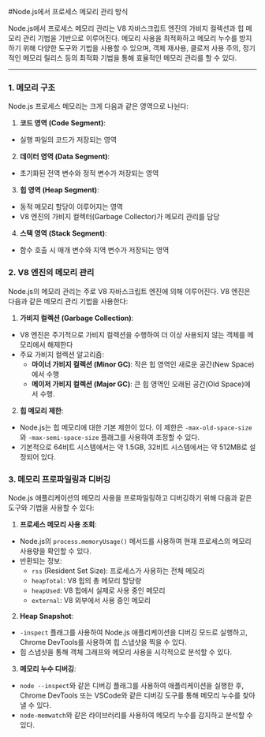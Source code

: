 #Node.js에서 프로세스 메모리 관리 방식

Node.js에서 프로세스 메모리 관리는 V8 자바스크립트 엔진의 가비지 컬렉션과 힙 메모리 관리 기법을 기반으로 이루어진다. 메모리 사용을 최적화하고 메모리 누수를 방지하기 위해 다양한 도구와 기법을 사용할 수 있으며, 객체 재사용, 클로저 사용 주의, 정기적인 메모리 릴리스 등의 최적화 기법을 통해 효율적인 메모리 관리를 할 수 있다.

---

### 1. 메모리 구조

Node.js 프로세스 메모리는 크게 다음과 같은 영역으로 나뉜다:

1. **코드 영역 (Code Segment)**:
  - 실행 파일의 코드가 저장되는 영역
2. **데이터 영역 (Data Segment)**:
  - 초기화된 전역 변수와 정적 변수가 저장되는 영역
3. **힙 영역 (Heap Segment)**:
  - 동적 메모리 할당이 이루어지는 영역
  - V8 엔진의 가비지 컬렉터(Garbage Collector)가 메모리 관리를 담당
4. **스택 영역 (Stack Segment)**:
  - 함수 호출 시 매개 변수와 지역 변수가 저장되는 영역

### 2. V8 엔진의 메모리 관리

Node.js의 메모리 관리는 주로 V8 자바스크립트 엔진에 의해 이루어진다. V8 엔진은 다음과 같은 메모리 관리 기법을 사용한다:

1. **가비지 컬렉션 (Garbage Collection)**:
  - V8 엔진은 주기적으로 가비지 컬렉션을 수행하여 더 이상 사용되지 않는 객체를 메모리에서 해제한다
  - 주요 가비지 컬렉션 알고리즘:
      - **마이너 가비지 컬렉션 (Minor GC)**: 작은 힙 영역인 새로운 공간(New Space)에서 수행
      - **메이저 가비지 컬렉션 (Major GC)**: 큰 힙 영역인 오래된 공간(Old Space)에서 수행.
2. **힙 메모리 제한**:
  - Node.js는 힙 메모리에 대한 기본 제한이 있다. 이 제한은 `-max-old-space-size`와 `-max-semi-space-size` 플래그를 사용하여 조정할 수 있다.
  - 기본적으로 64비트 시스템에서는 약 1.5GB, 32비트 시스템에서는 약 512MB로 설정되어 있다.

### 3. 메모리 프로파일링과 디버깅

Node.js 애플리케이션의 메모리 사용을 프로파일링하고 디버깅하기 위해 다음과 같은 도구와 기법을 사용할 수 있다:

1. **프로세스 메모리 사용 조회**:
  - Node.js의 `process.memoryUsage()` 메서드를 사용하여 현재 프로세스의 메모리 사용량을 확인할 수 있다.
  - 반환되는 정보:
      - `rss` (Resident Set Size): 프로세스가 사용하는 전체 메모리
      - `heapTotal`: V8 힙의 총 메모리 할당량
      - `heapUsed`: V8 힙에서 실제로 사용 중인 메모리
      - `external`: V8 외부에서 사용 중인 메모리
2. **Heap Snapshot**:
  - `-inspect` 플래그를 사용하여 Node.js 애플리케이션을 디버깅 모드로 실행하고, Chrome DevTools를 사용하여 힙 스냅샷을 찍을 수 있다.
  - 힙 스냅샷을 통해 객체 그래프와 메모리 사용을 시각적으로 분석할 수 있다.
3. **메모리 누수 디버깅**:
  - `node --inspect`와 같은 디버깅 플래그를 사용하여 애플리케이션을 실행한 후, Chrome DevTools 또는 VSCode와 같은 디버깅 도구를 통해 메모리 누수를 찾아낼 수 있다.
  - `node-memwatch`와 같은 라이브러리를 사용하여 메모리 누수를 감지하고 분석할 수 있다.